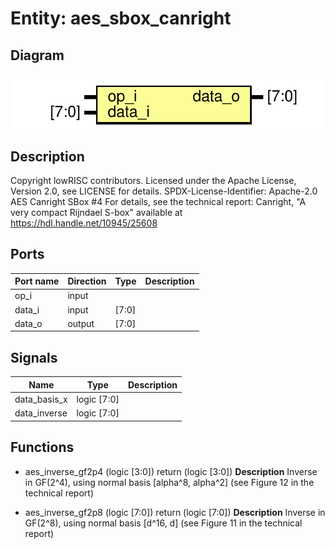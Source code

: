# Entity: aes_sbox_canright

## Diagram

![Diagram](aes_sbox_canright.svg "Diagram")
## Description

Copyright lowRISC contributors.
 Licensed under the Apache License, Version 2.0, see LICENSE for details.
 SPDX-License-Identifier: Apache-2.0
 AES Canright SBox #4
 For details, see the technical report: Canright, "A very compact Rijndael S-box"
 available at https://hdl.handle.net/10945/25608
 
## Ports

| Port name | Direction | Type  | Description |
| --------- | --------- | ----- | ----------- |
| op_i      | input     |       |             |
| data_i    | input     | [7:0] |             |
| data_o    | output    | [7:0] |             |
## Signals

| Name         | Type        | Description |
| ------------ | ----------- | ----------- |
| data_basis_x | logic [7:0] |             |
| data_inverse | logic [7:0] |             |
## Functions
- aes_inverse_gf2p4 <font id="function_arguments">(logic [3:0])</font> <font id="function_return">return (logic [3:0])</font>
**Description**
Inverse in GF(2^4), using normal basis [alpha^8, alpha^2]
(see Figure 12 in the technical report)

- aes_inverse_gf2p8 <font id="function_arguments">(logic [7:0])</font> <font id="function_return">return (logic [7:0])</font>
**Description**
Inverse in GF(2^8), using normal basis [d^16, d]
(see Figure 11 in the technical report)

